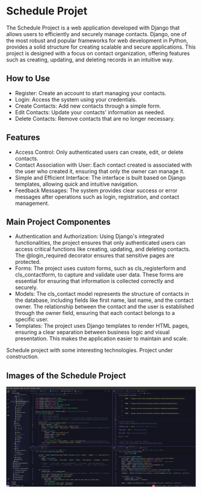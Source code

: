 # Schedule Projet

The Schedule Project is a web application developed with Django that allows users to efficiently and securely manage contacts. Django, one of the most robust and popular frameworks for web development in Python, provides a solid structure for creating scalable and secure applications. This project is designed with a focus on contact organization, offering features such as creating, updating, and deleting records in an intuitive way.

## How to Use

- Register: Create an account to start managing your contacts.
- Login: Access the system using your credentials.
- Create Contacts: Add new contacts through a simple form.
- Edit Contacts: Update your contacts' information as needed.
- Delete Contacts: Remove contacts that are no longer necessary.

## Features

- Access Control: Only authenticated users can create, edit, or delete contacts.
- Contact Association with User: Each contact created is associated with the user who created it, ensuring that only the owner can manage it.
- Simple and Efficient Interface: The interface is built based on Django templates, allowing quick and intuitive navigation.
- Feedback Messages: The system provides clear success or error messages after operations such as login, registration, and contact management.

## Main Project Componentes

- Authentication and Authorization: Using Django's integrated functionalities, the project ensures that only authenticated users can access critical functions like creating, updating, and deleting contacts. The @login_required decorator ensures that sensitive pages are protected.
- Forms: The project uses custom forms, such as cls_registerform and cls_contactform, to capture and validate user data. These forms are essential for ensuring that information is collected correctly and securely.
- Models: The cls_contact model represents the structure of contacts in the database, including fields like first name, last name, and the contact owner. The relationship between the contact and the user is established through the owner field, ensuring that each contact belongs to a specific user.
- Templates: The project uses Django templates to render HTML pages, ensuring a clear separation between business logic and visual presentation. This makes the application easier to maintain and scale.




Schedule project with some interesting technologies. Project under construction.


## Images of the Schedule Project
![main](https://github.com/ecopque/schedule_project/blob/main/prints/Screenshot%20from%202024-08-19%2010-23-48.png)